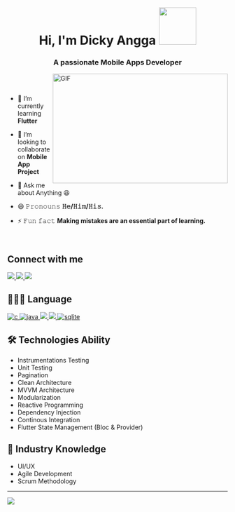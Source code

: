 <h1 align="center">Hi, I'm Dicky Angga <img src="https://media.giphy.com/media/a7MPJUMjxXE7Ddk6B7/giphy.gif" width="85"></h1>
<h3 align="center">A passionate Mobile Apps Developer</h3>

</em></p>

<img align="right" height="250" width="400" alt="GIF" src="https://camo.githubusercontent.com/86a3b6db470f1a0429f7355c08d1edabf3d2c804/68747470733a2f2f6d69726f2e6d656469756d2e636f6d2f6d61782f313336302f312a495247486d69477361313673746564517649615a66772e676966"/>

<br/>
<br/>

- 🌱 I’m currently learning **Flutter**

- 👯 I’m looking to collaborate on **Mobile App Project**

- 💬 Ask me about Anything 😆

- 😄 𝙿𝚛𝚘𝚗𝚘𝚞𝚗𝚜 **𝙷𝚎/𝙷𝚒𝚖/𝙷𝚒𝚜.**

- ⚡ 𝙵𝚞𝚗 𝚏𝚊𝚌𝚝 **Making mistakes are an essential part of learning.**

<br/>
</em></p>

## Connect with me
  <a href="https://www.linkedin.com/in/dicky-widya-angga-kusuma-b69ba8160/" target="_blank"> 
    <img src="https://img.shields.io/badge/LinkedIn-0077B5?style=for-the-badge&logo=linkedin&logoColor=white"/> 
  </a>
  <a href="dickyangga73@gmail.com/" target="_blank"> 
    <img src="https://img.shields.io/badge/Gmail-D14836?style=for-the-badge&logo=gmail&logoColor=white"/> 
  </a>
   <a href="https://www.instagram.com/dikyangga7/" target="_blank"> 
    <img src="https://img.shields.io/badge/Instagram-E4405F?style=for-the-badge&logo=instagram&logoColor=white"/>
  </a>


## 👨🏻‍💻 Language
<p align="left">
  <a href="https://www.cprogramming.com/" target="_blank"> 
    <img src="https://img.shields.io/badge/C%20programming-A8B9CC.svg?style=for-the-badge&logo=c&logoColor=white"
      alt="c"/>
  </a>
  <a href="https://www.java.com" target="_blank"> 
    <img src="https://img.shields.io/badge/Java-007396.svg?style=for-the-badge&logo=java&logoColor=white" 
      alt="java"/> 
  </a>
  <a href="https://kotlinlang.org/" target="_blank"> 
    <img src="https://img.shields.io/badge/Kotlin-0095D5?&style=for-the-badge&logo=kotlin&logoColor=white"/> 
  </a>
  <a href="https://dart.dev/" target="_blank"> 
    <img src="https://img.shields.io/badge/Dart-0175C2?style=for-the-badge&logo=dart&logoColor=white"/> 
  </a>
    <a href="https://www.sqlite.org/" target="_blank"> 
    <img src="https://img.shields.io/badge/sqlite-003B57.svg?style=for-the-badge&logo=sqlite&logoColor=white"
      alt="sqlite"/> 
  </a>
</p>


## 🛠 Technologies Ability
- Instrumentations Testing
- Unit Testing
- Pagination
- Clean Architecture
- MVVM Architecture
- Modularization
- Reactive Programming
- Dependency Injection
- Continous Integration
- Flutter State Management (Bloc & Provider)


## 📖 Industry Knowledge
- UI/UX
- Agile Development
- Scrum Methodology

----------------------------------------
![](https://github-readme-stats.vercel.app/api?username=dicky7&theme=gruvbox&show_icons=true)
